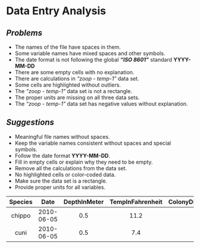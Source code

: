 # Data Entry Analysis 
## *Problems*
 - The names of the file have spaces in them.
 - Some variable names have mixed spaces and other symbols.
 - The date format is not following the global **_“ISO 8601”_** standard **YYYY-MM-DD**
 - There are some empty cells with no explanation.
 - There are calculations in *_“zoop - temp-1”_* data set.
 - Some cells are highlighted without outliers.
 - The *_“zoop - temp-1”_* data set is not a rectangle.
 - The proper units are missing on all three data sets.
 - The *_“zoop - temp-1”_* data set has negative values without explanation.  
## *Suggestions*
 - Meaningful file names without spaces.
 - Keep the variable names consistent without spaces and special symbols.
 - Follow the date format **YYYY-MM-DD**.
 - Fill in empty cells or explain why they need to be empty.
 - Remove all the calculations from the data set.
 - No highlighted cells or color-coded data.
 - Make sure the data set is a rectangle.
 - Provide proper units for all variables.  
 
| Species | Date       | DepthInMeter | TempInFahrenheit | ColonyDiamterInCentimeter | DensityInGramPerCentimeterCube | ChlorophyllA |
|:---------:|:------------:|:--------------:|:------------------:|:---------------------------:|:--------------------------------:|:--------------|
| chippo  | 2010-06-05 | 0.5          | 11.2             | 3.22                      | 76                             | 3.2          |
| cuni    | 2010-06-05 | 0.5          | 7.4              | 2.92                      | 62                             | 3.6          |
